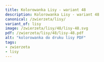 ```yaml
---
title: Kolorowanka Lisy - wariant 48
description: Kolorowanka Lisy - wariant 48
canonical: /zwierzeta/lisy/
variant_of: lisy
image: /zwierzeta/lisy/48/lisy-48.svg
pdf: /zwierzeta/lisy/48/lisy-48.pdf
alt: "kolorowanka do druku lisy PDF"
tags:
- zwierzeta
- lisy
---
```

